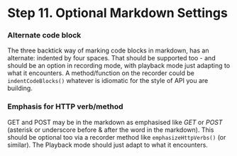 # Step 11. Optional Markdown Settings

### Alternate code block

The three backtick way of marking code blocks in markdown, has an alternate: indented by four spaces.
That should be supported too - and should be an option in recording mode, with playback mode just adapting to what it 
encounters. A method/function on the recorder could be `indentCodeBlocks()` whatever is idiomatic for the style of API 
you are building.

### Emphasis for HTTP verb/method

GET and POST may be in the markdown as emphasised like *GET* or *POST* (asterisk or underscore before & after the word in the 
markdown). This should be optional too via a recorder method like `emphasizeHttpVerbs()` (or similar). The Playback mode should 
just adapt to what it encounters.